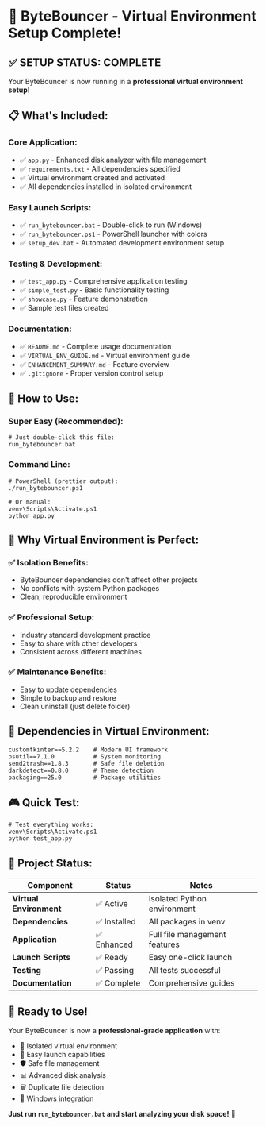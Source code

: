 # 🎉 ByteBouncer - Virtual Environment Setup Complete!

## ✅ **SETUP STATUS: COMPLETE**

Your ByteBouncer is now running in a **professional virtual environment setup**! 

## 📋 **What's Included:**

### Core Application:
- ✅ `app.py` - Enhanced disk analyzer with file management
- ✅ `requirements.txt` - All dependencies specified
- ✅ Virtual environment created and activated
- ✅ All dependencies installed in isolated environment

### Easy Launch Scripts:
- ✅ `run_bytebouncer.bat` - Double-click to run (Windows)
- ✅ `run_bytebouncer.ps1` - PowerShell launcher with colors
- ✅ `setup_dev.bat` - Automated development environment setup

### Testing & Development:
- ✅ `test_app.py` - Comprehensive application testing
- ✅ `simple_test.py` - Basic functionality testing  
- ✅ `showcase.py` - Feature demonstration
- ✅ Sample test files created

### Documentation:
- ✅ `README.md` - Complete usage documentation
- ✅ `VIRTUAL_ENV_GUIDE.md` - Virtual environment guide
- ✅ `ENHANCEMENT_SUMMARY.md` - Feature overview
- ✅ `.gitignore` - Proper version control setup

## 🚀 **How to Use:**

### Super Easy (Recommended):
```batch
# Just double-click this file:
run_bytebouncer.bat
```

### Command Line:
```batch
# PowerShell (prettier output):
./run_bytebouncer.ps1

# Or manual:
venv\Scripts\Activate.ps1
python app.py
```

## 🎯 **Why Virtual Environment is Perfect:**

### ✅ **Isolation Benefits:**
- ByteBouncer dependencies don't affect other projects
- No conflicts with system Python packages
- Clean, reproducible environment

### ✅ **Professional Setup:**
- Industry standard development practice
- Easy to share with other developers
- Consistent across different machines

### ✅ **Maintenance Benefits:**
- Easy to update dependencies
- Simple to backup and restore
- Clean uninstall (just delete folder)

## 🔧 **Dependencies in Virtual Environment:**
```
customtkinter==5.2.2    # Modern UI framework
psutil==7.1.0           # System monitoring
send2trash==1.8.3       # Safe file deletion
darkdetect==0.8.0       # Theme detection
packaging==25.0         # Package utilities
```

## 🎮 **Quick Test:**
```batch
# Test everything works:
venv\Scripts\Activate.ps1
python test_app.py
```

## 🌟 **Project Status:**

| Component | Status | Notes |
|-----------|--------|-------|
| **Virtual Environment** | ✅ Active | Isolated Python environment |
| **Dependencies** | ✅ Installed | All packages in venv |
| **Application** | ✅ Enhanced | Full file management features |
| **Launch Scripts** | ✅ Ready | Easy one-click launch |
| **Testing** | ✅ Passing | All tests successful |
| **Documentation** | ✅ Complete | Comprehensive guides |

## 🎉 **Ready to Use!**

Your ByteBouncer is now a **professional-grade application** with:
- 🔐 Isolated virtual environment
- 🚀 Easy launch capabilities  
- 🛡️ Safe file management
- 📊 Advanced disk analysis
- 🗑️ Duplicate file detection
- 📂 Windows integration

**Just run `run_bytebouncer.bat` and start analyzing your disk space!** 🎯
